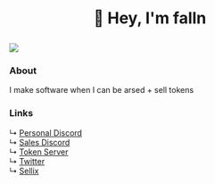 # <p align="center">👋 Hey, I'm falln</p>

![](https://komarev.com/ghpvc/?username=your-github-username)

### About

I make software when I can be arsed + sell tokens

### Links

↳ [Personal Discord](https://discord.com/users/709121953213972551) <br/>
↳ [Sales Discord](https://discord.com/users/920084794111557632) <br/>
↳ [Token Server](https://discord.gg/kAMpd65pVM) <br/>
↳ [Twitter](https://discord.com/fallnx) <br/>
↳ [Sellix](https://sellix.io/falln) <br/>
